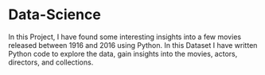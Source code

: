# Data-Science
In this Project, I have found  some interesting insights into a few movies released between 1916 and 2016 using Python. In this Dataset I have written Python code to explore the data, gain insights into the movies, actors, directors, and collections.
